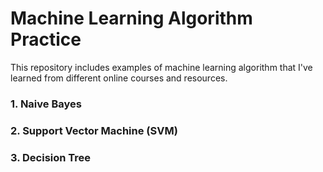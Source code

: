 # Machine Learning Algorithm Practice

This repository includes examples of machine learning algorithm that I've learned from different online courses and resources.
### 1. Naive Bayes

### 2. Support Vector Machine (SVM)

### 3. Decision Tree

